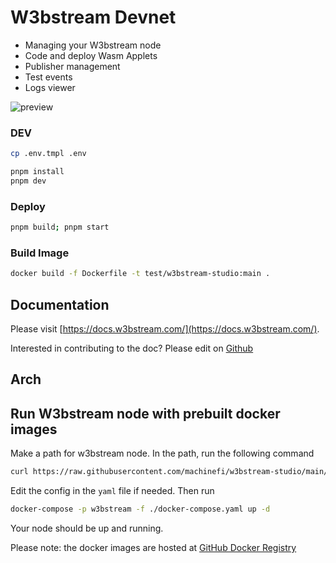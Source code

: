 # W3bstream Devnet

- Managing your W3bstream node
- Code and deploy Wasm Applets
- Publisher management
- Test events
- Logs viewer

![preview](https://user-images.githubusercontent.com/12439992/220250449-eb4fe29a-8184-400c-bf20-1a92dc40c218.png)



### DEV

```bash
cp .env.tmpl .env

pnpm install
pnpm dev
```

### Deploy

```bash
pnpm build; pnpm start
```

### Build Image

```bash
docker build -f Dockerfile -t test/w3bstream-studio:main .
```


## Documentation

Please visit [https://docs.w3bstream.com/](https://docs.w3bstream.com/).

Interested in contributing to the doc? Please edit on [Github](https://github.com/machinefi/w3bstream-docs-gitbook) 


## Arch

## Run W3bstream node with prebuilt docker images

Make a path for w3bstream node. In the path, run the following command

```bash
curl https://raw.githubusercontent.com/machinefi/w3bstream-studio/main/docker-compose.yaml > docker-compose.yaml
```

Edit the config in the `yaml` file if needed. Then run

```bash
docker-compose -p w3bstream -f ./docker-compose.yaml up -d
```

Your node should be up and running. 

Please note: the docker images are hosted at [GitHub Docker Registry](https://github.com/machinefi/w3bstream-studio/pkgs/container/w3bstream-studio)
